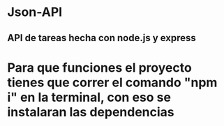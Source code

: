 # Json-API

## API de tareas hecha con node.js y express

# Para que funciones el proyecto tienes que correr el comando "npm i" en la terminal, con eso se instalaran las dependencias
